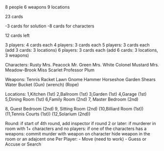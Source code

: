8 people
6 weapons
9 locations

23 cards

-3 cards for solution
-8 cards for characters

12 cards left

3 players: 4 cards each
4 players: 3 cards each
5 players: 3 cards each (add 3 cards: 3 locations)
6 players: 3 cards each (add 6 cards: 3 locations, 3 weapons)


Characters:
Rusty
Mrs. Peacock
Mr. Green
Mrs. White
Colonel Mustard
Mrs. Meadow-Brook
Miss Scarlet
Professor Plum

Weapons:
Tennis Racket
Lawn Gnome
Hammer
Horseshoe
Garden Shears
Water Bucket
(Gun)
(wrench)
(Rope)

Locations:
1,Kitchen (1st)
2,Ballroom (1st)
3,Garden (1st)
4,Garage (1st)
5,Dining Room (1st)
6,Family Room (2nd)
7, Master Bedroom (2nd)

8, Guest Bedroom (2nd)
9, Sitting Room (2nd)
(10,Billiard Room (1st))
(11,Tennis Courts (1st))
(12,Solarium (2nd))

Round:
	if start of 4th round, add inspector
	if round 2 or later:
		if murderer in room with 1+ characters and no players:
			if one of the characters has a weapons:
				commit murder with weapon on character
				hide weapon in the room or an adajcent one
	Per Player:
		- Move (need to work)
		- Guess or Accuse or Search
		
